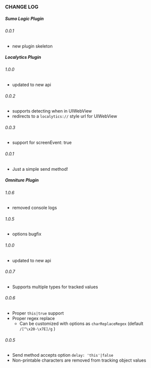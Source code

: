 ### CHANGE LOG

##### Sumo Logic Plugin
###### 0.0.1
* new plugin skeleton


##### Localytics Plugin
###### 1.0.0
* updated to new api

###### 0.0.2
* supports detecting when in UIWebView
* redirects to a `localytics://` style url for UIWebView

###### 0.0.3
* support for screenEvent: true

###### 0.0.1
* Just a simple send method!


##### Omniture Plugin
###### 1.0.6
* removed console logs

###### 1.0.5
* options bugfix

###### 1.0.0
* updated to new api

###### 0.0.7
* Supports multiple types for tracked values

###### 0.0.6
* Proper `this|true` support
* Proper regex replace
  * Can be customized with options as `charReplaceRegex` (default `/[^\x20-\x7E]/g` )

###### 0.0.5
* Send method accepts option `delay: 'this'|false`
* Non-printable characters are removed from tracking object values
